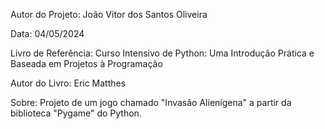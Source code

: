 Autor do Projeto: João Vitor dos Santos Oliveira

Data: 04/05/2024

Livro de Referência: Curso Intensivo de Python: Uma Introdução Prática e Baseada em Projetos à Programação

Autor do Livro: Eric Matthes

Sobre: Projeto de um jogo chamado "Invasão Alienígena" a partir da biblioteca "Pygame" do Python.
